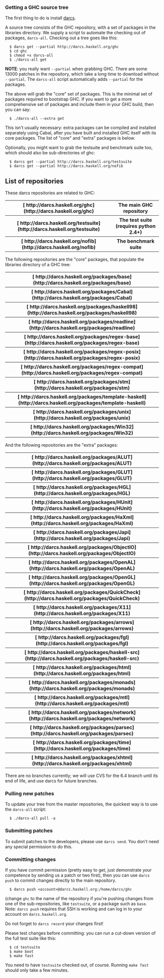 ### Getting a GHC source tree



The first thing to do is install [ darcs](http://darcs.net/).



A source tree consists of the GHC repository, with a set of packages in the libraries directory.  We supply a script to automate the checking out of packages, `darcs-all`.  Checking out a tree goes like this:


```wiki
  $ darcs get --partial http://darcs.haskell.org/ghc
  $ cd ghc
  $ chmod +x darcs-all
  $ ./darcs-all get
```


**NOTE**: you really want `--partial` when grabbing GHC.  There are some 13000 patches in the repository, which take a long time to download without `--partial`.  The `darcs-all` script automatically adds `--partial` for the packages.



The above will grab the "core" set of packages.  This is the minimal set of packages required to bootstrap GHC.  If you want to get a more comprehensive set of packages and include them in your GHC build, then you can say:


```wiki
  $ ./darcs-all --extra get
```


This isn't usually necessary: extra packages can be compiled and installed separately using Cabal, after you have built and installed GHC itself with its core packages.  The list of "core" and "extra" packages is below.



Optionally, you might want to grab the testsuite and benchmark suite too, which should also be sub-directories of ghc:


```wiki
  $ darcs get --partial http://darcs.haskell.org/testsuite
  $ darcs get --partial http://darcs.haskell.org/nofib
```

## List of repositories



These darcs repositories are related to GHC:


<table><tr><th>[
http://darcs.haskell.org/ghc](http://darcs.haskell.org/ghc)</th>
<th>The main GHC repository
</th></tr>
<tr><th>[
http://darcs.haskell.org/testsuite](http://darcs.haskell.org/testsuite)</th>
<th>The test suite (requires python 2.4+) 
</th></tr>
<tr><th>[ http://darcs.haskell.org/nofib](http://darcs.haskell.org/nofib)</th>
<th>The benchmark suite
</th></tr></table>



The following repositories are the "core" packages, that populate the libraries directory of a GHC tree:


<table><tr><th>[
http://darcs.haskell.org/packages/base](http://darcs.haskell.org/packages/base)
</th></tr>
<tr><th>[
http://darcs.haskell.org/packages/Cabal](http://darcs.haskell.org/packages/Cabal)
</th></tr>
<tr><th>[
http://darcs.haskell.org/packages/haskell98](http://darcs.haskell.org/packages/haskell98)
</th></tr>
<tr><th>[
http://darcs.haskell.org/packages/readline](http://darcs.haskell.org/packages/readline)
</th></tr>
<tr><th>[
http://darcs.haskell.org/packages/regex-base](http://darcs.haskell.org/packages/regex-base)
</th></tr>
<tr><th>[
http://darcs.haskell.org/packages/regex-posix](http://darcs.haskell.org/packages/regex-posix)
</th></tr>
<tr><th>[
http://darcs.haskell.org/packages/regex-compat](http://darcs.haskell.org/packages/regex-compat)
</th></tr>
<tr><th>[
http://darcs.haskell.org/packages/stm](http://darcs.haskell.org/packages/stm)
</th></tr>
<tr><th>[
http://darcs.haskell.org/packages/template-haskell](http://darcs.haskell.org/packages/template-haskell)
</th></tr>
<tr><th>[
http://darcs.haskell.org/packages/unix](http://darcs.haskell.org/packages/unix)
</th></tr>
<tr><th>[
http://darcs.haskell.org/packages/Win32](http://darcs.haskell.org/packages/Win32)
</th></tr></table>



And the following repositories are the "extra" packages:


<table><tr><th>[
http://darcs.haskell.org/packages/ALUT](http://darcs.haskell.org/packages/ALUT)
</th></tr>
<tr><th>[
http://darcs.haskell.org/packages/GLUT](http://darcs.haskell.org/packages/GLUT)
</th></tr>
<tr><th>[
http://darcs.haskell.org/packages/HGL](http://darcs.haskell.org/packages/HGL)
</th></tr>
<tr><th>[
http://darcs.haskell.org/packages/HUnit](http://darcs.haskell.org/packages/HUnit)
</th></tr>
<tr><th>[
http://darcs.haskell.org/packages/HaXml](http://darcs.haskell.org/packages/HaXml)
</th></tr>
<tr><th>[
http://darcs.haskell.org/packages/Japi](http://darcs.haskell.org/packages/Japi)
</th></tr>
<tr><th>[
http://darcs.haskell.org/packages/ObjectIO](http://darcs.haskell.org/packages/ObjectIO)
</th></tr>
<tr><th>[
http://darcs.haskell.org/packages/OpenAL](http://darcs.haskell.org/packages/OpenAL)
</th></tr>
<tr><th>[
http://darcs.haskell.org/packages/OpenGL](http://darcs.haskell.org/packages/OpenGL)
</th></tr>
<tr><th>[
http://darcs.haskell.org/packages/QuickCheck](http://darcs.haskell.org/packages/QuickCheck)
</th></tr>
<tr><th>[
http://darcs.haskell.org/packages/X11](http://darcs.haskell.org/packages/X11)
</th></tr>
<tr><th>[
http://darcs.haskell.org/packages/arrows](http://darcs.haskell.org/packages/arrows)
</th></tr>
<tr><th>[
http://darcs.haskell.org/packages/fgl](http://darcs.haskell.org/packages/fgl)
</th></tr>
<tr><th>[
http://darcs.haskell.org/packages/haskell-src](http://darcs.haskell.org/packages/haskell-src)
</th></tr>
<tr><th>[
http://darcs.haskell.org/packages/html](http://darcs.haskell.org/packages/html)
</th></tr>
<tr><th>[
http://darcs.haskell.org/packages/monads](http://darcs.haskell.org/packages/monads)
</th></tr>
<tr><th>[
http://darcs.haskell.org/packages/mtl](http://darcs.haskell.org/packages/mtl)
</th></tr>
<tr><th>[
http://darcs.haskell.org/packages/network](http://darcs.haskell.org/packages/network)
</th></tr>
<tr><th>[
http://darcs.haskell.org/packages/parsec](http://darcs.haskell.org/packages/parsec)
</th></tr>
<tr><th>[
http://darcs.haskell.org/packages/time](http://darcs.haskell.org/packages/time)
</th></tr>
<tr><th>[
http://darcs.haskell.org/packages/xhtml](http://darcs.haskell.org/packages/xhtml)
</th></tr></table>



There are no branches currently; we will use CVS for the 6.4 branch until its end of life, and use darcs for future branches.


### Pulling new patches



To update your tree from the master repositories, the quickest way is to use the `darcs-all` script:


```wiki
  $ ./darcs-all pull -a
```

### Submitting patches



To submit patches to the developers, please use `darcs send`.  You don't need any special permission to do this.


### Committing changes



If you have commit permission (pretty easy to get, just demonstrate your competence by sending us a patch or two first), then you can use `darcs push` to commit changes directly to the main repository.


```wiki
  $ darcs push <account>@darcs.haskell.org:/home/darcs/ghc
```


(change `ghc` to the name of the repository if you're pushing changes from one of the sub-repositories, like `testsuite`, or a package such as `base`.  Note: `darcs push` requires that SSH is working and can log in to your account on `darcs.haskell.org`.



Do not forget to `darcs record` your changes first!



Please test changes before committing: you can run a cut-down version of the full test suite like this:


```wiki
  $ cd testsuite
  $ make boot
  $ make fast
```


You need to have `testsuite` checked out, of course.  Running `make fast` should only take a few minutes.


